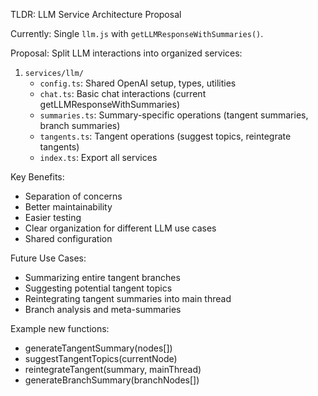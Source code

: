 TLDR: LLM Service Architecture Proposal

Currently: Single `llm.js` with `getLLMResponseWithSummaries()`.

Proposal: Split LLM interactions into organized services:
1. `services/llm/`
   - `config.ts`: Shared OpenAI setup, types, utilities
   - `chat.ts`: Basic chat interactions (current getLLMResponseWithSummaries)
   - `summaries.ts`: Summary-specific operations (tangent summaries, branch summaries)
   - `tangents.ts`: Tangent operations (suggest topics, reintegrate tangents)
   - `index.ts`: Export all services

Key Benefits:
- Separation of concerns
- Better maintainability
- Easier testing
- Clear organization for different LLM use cases
- Shared configuration

Future Use Cases:
- Summarizing entire tangent branches
- Suggesting potential tangent topics
- Reintegrating tangent summaries into main thread
- Branch analysis and meta-summaries

Example new functions:
- generateTangentSummary(nodes[])
- suggestTangentTopics(currentNode)
- reintegrateTangent(summary, mainThread)
- generateBranchSummary(branchNodes[])